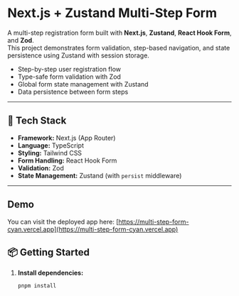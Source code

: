 # Next.js + Zustand Multi-Step Form

A multi-step registration form built with **Next.js**, **Zustand**, **React Hook Form**, and **Zod**.  
This project demonstrates form validation, step-based navigation, and state persistence using Zustand with session storage.

- Step-by-step user registration flow
- Type-safe form validation with Zod
- Global form state management with Zustand
- Data persistence between form steps

---

## 🧰 Tech Stack

- **Framework:** Next.js (App Router)
- **Language:** TypeScript
- **Styling:** Tailwind CSS
- **Form Handling:** React Hook Form
- **Validation:** Zod
- **State Management:** Zustand (with `persist` middleware)

---

## Demo

You can visit the deployed app here: [https://multi-step-form-cyan.vercel.app](https://multi-step-form-cyan.vercel.app)

## 📦 Getting Started

1. **Install dependencies:**
   ```sh
   pnpm install
   ```
